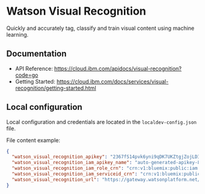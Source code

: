 # Watson Visual Recognition

Quickly and accurately tag, classify and train visual content using machine learning.

## Documentation

 * API Reference: https://cloud.ibm.com/apidocs/visual-recognition?code=go
 * Getting Started: https://cloud.ibm.com/docs/services/visual-recognition/getting-started.html

##  Local configuration
Local configuration and credentials are located in the `localdev-config.json` file.


File content example:
```json
{
  "watson_visual_recognition_apikey": "2367fS14pvk6yni9qDK7UKZtgjZojLDIDObGBmENRWAg",
  "watson_visual_recognition_iam_apikey_name": "auto-generated-apikey-85a29766-24b6-4a8c",
  "watson_visual_recognition_iam_role_crn": "crn:v1:bluemix:public:iam::::serviceRole:Writer",
  "watson_visual_recognition_iam_serviceid_crn": "crn:v1:bluemix:public:iam-identity::a/123123::serviceid:ServiceId-8c11b0ef-123-4571-84ac-3123412",
  "watson_visual_recognition_url": "https://gateway.watsonplatform.net/visual-recognition/api"
}
```
